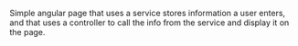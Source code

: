 Simple angular page that uses a service stores information a user enters, and that uses a controller to call the info from the service and display it on the page. 